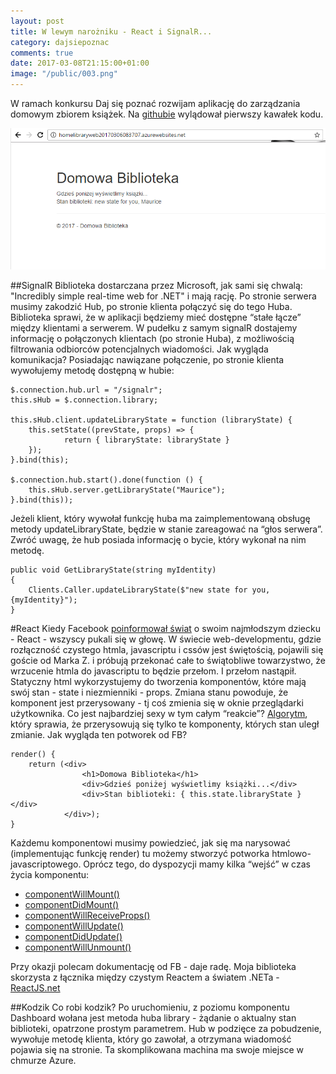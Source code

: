 ```yaml
---
layout: post
title: W lewym narożniku - React i SignalR...
category: dajsiepoznac
comments: true
date: 2017-03-08T21:15:00+01:00
image: "/public/003.png"
---
```


W ramach konkursu Daj się poznać rozwijam aplikację do zarządzania domowym zbiorem książek. Na [githubie](https://github.com/slawciu/home-library) wylądował pierwszy kawałek kodu.

<img class="postImage" src="/public/003.png" />

##SignalR
Biblioteka dostarczana przez Microsoft, jak sami się chwalą:
"Incredibly simple real-time web for .NET"
i mają rację. Po stronie serwera musimy zakodzić Hub, po stronie klienta połączyć się do tego Huba. Biblioteka sprawi, że w aplikacji będziemy mieć dostępne “stałe łącze” między klientami a serwerem. W pudełku z samym signalR dostajemy informację o połączonych klientach (po stronie Huba), z możliwością filtrowania odbiorców potencjalnych wiadomości. 
Jak wygląda komunikacja? Posiadając nawiązane połączenie, po stronie klienta wywołujemy metodę dostępną w hubie:

    $.connection.hub.url = "/signalr";
    this.sHub = $.connection.library;

    this.sHub.client.updateLibraryState = function (libraryState) {
        this.setState((prevState, props) => {
                return { libraryState: libraryState }
        });
    }.bind(this);

    $.connection.hub.start().done(function () {
        this.sHub.server.getLibraryState("Maurice");
    }.bind(this));

Jeżeli klient, który wywołał funkcję huba ma zaimplementowaną obsługę metody updateLibraryState, będzie w stanie zareagować na “głos serwera”. Zwróć uwagę, że hub posiada informację o bycie, który wykonał na nim metodę.
    
    public void GetLibraryState(string myIdentity)
    {
        Clients.Caller.updateLibraryState($"new state for you, {myIdentity}");
    }

#React
Kiedy Facebook [poinformował świat](https://www.youtube.com/watch?v=XxVg_s8xAms) o swoim najmłodszym dziecku - React - wszyscy pukali się w głowę. W świecie web-developmentu, gdzie rozłączność czystego htmla, javascriptu i cssów jest świętością, pojawili się goście od Marka Z. i próbują przekonać całe to świątobliwe towarzystwo, że wrzucenie htmla do javascriptu to będzie przełom. I przełom nastąpił. Statyczny html wykorzystujemy do tworzenia komponentów, które mają swój stan - state i niezmienniki - props. Zmiana stanu powoduje, że komponent jest przerysowany - tj coś zmienia się w oknie przeglądarki użytkownika. Co jest najbardziej sexy w tym całym “reakcie”? [Algorytm](https://facebook.github.io/react/docs/reconciliation.html), który sprawia, że przerysowują się tylko te komponenty, których stan uległ zmianie. Jak wygląda ten potworek od FB?

    render() {
        return (<div>
                    <h1>Domowa Biblioteka</h1>
                    <div>Gdzieś poniżej wyświetlimy książki...</div>
                    <div>Stan biblioteki: { this.state.libraryState }</div>
                </div>);
    }

Każdemu komponentowi musimy powiedzieć, jak się ma narysować (implementując funkcję render) tu możemy stworzyć potworka htmlowo-javascriptowego. Oprócz tego, do dyspozycji mamy kilka “wejść” w czas życia komponentu:

* [componentWillMount()](https://facebook.github.io/react/docs/react-component.html#componentwillmount)
* [componentDidMount()](https://facebook.github.io/react/docs/react-component.html#componentdidmount)
* [componentWillReceiveProps()](https://facebook.github.io/react/docs/react-component.html#componentwillreceiveprops)
* [componentWillUpdate()](https://facebook.github.io/react/docs/react-component.html#componentwillupdate)
* [componentDidUpdate()](https://facebook.github.io/react/docs/react-component.html#componentdidupdate)
* [componentWillUnmount()](https://facebook.github.io/react/docs/react-component.html#componentwillunmount)

Przy okazji polecam dokumentację od FB - daje radę. Moja biblioteka skorzysta z łącznika między czystym Reactem a światem .NETa - [ReactJS.net](https://reactjs.net/)

##Kodzik
Co robi kodzik? Po uruchomieniu, z poziomu komponentu Dashboard wołana jest metoda huba library - żądanie o aktualny stan biblioteki, opatrzone prostym parametrem. Hub w podzięce za pobudzenie, wywołuje metodę klienta, który go zawołał, a otrzymana wiadomość pojawia się na stronie. Ta skomplikowana machina ma swoje miejsce w chmurze Azure.